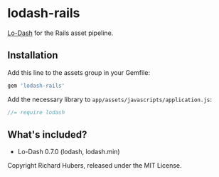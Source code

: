 # lodash-rails

[Lo-Dash](http://lodash.com/) for the Rails asset pipeline.

## Installation

Add this line to the assets group in your Gemfile:

```ruby
gem 'lodash-rails'
```

Add the necessary library to `app/assets/javascripts/application.js`:

```js
//= require lodash
```

## What's included?

* Lo-Dash 0.7.0 (lodash, lodash.min)

Copyright Richard Hubers, released under the MIT License.
